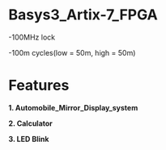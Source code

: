 # Basys3_Artix-7_FPGA

-100MHz lock

-100m cycles(low = 50m, high = 50m)

# Features

**1. Automobile_Mirror_Display_system**

**2. Calculator**

**3. LED Blink**
